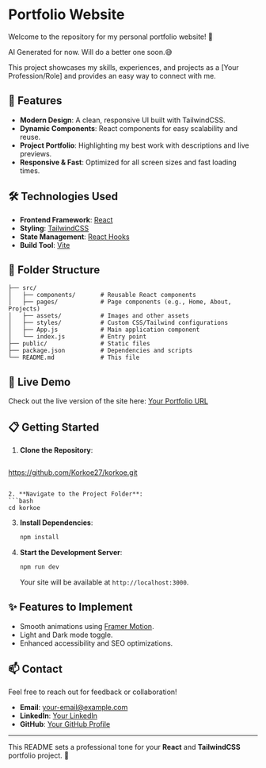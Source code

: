 

# Portfolio Website

Welcome to the repository for my personal portfolio website! 🌟  

AI Generated for now. Will do a better one soon.😅

This project showcases my skills, experiences, and projects as a [Your Profession/Role] and provides an easy way to connect with me.

## 🚀 Features

- **Modern Design**: A clean, responsive UI built with TailwindCSS.
- **Dynamic Components**: React components for easy scalability and reuse.
- **Project Portfolio**: Highlighting my best work with descriptions and live previews.
- **Responsive & Fast**: Optimized for all screen sizes and fast loading times.

## 🛠️ Technologies Used

- **Frontend Framework**: [React](https://reactjs.org/)
- **Styling**: [TailwindCSS](https://tailwindcss.com/)
- **State Management**: [React Hooks](https://reactjs.org/docs/hooks-intro.html)
- **Build Tool**: [Vite](https://vitejs.dev/)
<!-- - **Icons**: [Heroicons](https://heroicons.com/) (if applicable) -->

## 📂 Folder Structure

```plaintext
├── src/
│   ├── components/       # Reusable React components
│   ├── pages/            # Page components (e.g., Home, About, Projects)
│   ├── assets/           # Images and other assets
│   ├── styles/           # Custom CSS/Tailwind configurations
│   ├── App.js            # Main application component
│   └── index.js          # Entry point
├── public/               # Static files
├── package.json          # Dependencies and scripts
└── README.md             # This file
```

## 🔗 Live Demo

Check out the live version of the site here: [Your Portfolio URL](#)

## 📋 Getting Started

1. **Clone the Repository**:
   ```bash
https://github.com/Korkoe27/korkoe.git
   ```

2. **Navigate to the Project Folder**:
   ```bash
   cd korkoe
   ```

3. **Install Dependencies**:
   ```bash
   npm install
   ```

4. **Start the Development Server**:
   ```bash
   npm run dev
   ```
   Your site will be available at `http://localhost:3000`.

## ✨ Features to Implement

- Smooth animations using [Framer Motion](https://www.framer.com/motion/).
- Light and Dark mode toggle.
- Enhanced accessibility and SEO optimizations.
<!-- - Integration with [EmailJS](https://www.emailjs.com/) or a backend for the contact form. -->

## 📫 Contact

Feel free to reach out for feedback or collaboration!  
- **Email**: [your-email@example.com](mailto:korkoedumashie@gmail.com)  
- **LinkedIn**: [Your LinkedIn](https://www.linkedin.com/in/korkoedumashie/)  
- **GitHub**: [Your GitHub Profile](https://github.com/Korkoe27)

---

This README sets a professional tone for your **React** and **TailwindCSS** portfolio project. 🚀